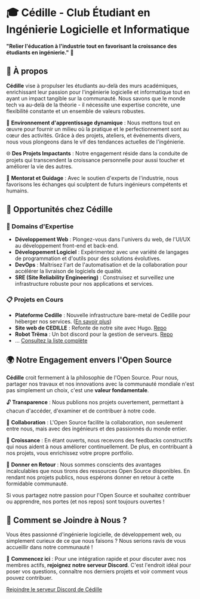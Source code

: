 # 🎓 Cédille - Club Étudiant en Ingénierie Logicielle et Informatique

**"Relier l'éducation à l'industrie tout en favorisant la croissance des étudiants en ingénierie."** 🌉

## 📌 À propos

**Cédille** vise à propulser les étudiants au-delà des murs académiques, enrichissant leur passion pour l'ingénierie logicielle et informatique tout en ayant un impact tangible sur la communauté. Nous savons que le monde tech va au-delà de la théorie - il nécessite une expertise concrète, une flexibilité constante et un ensemble de valeurs robustes.

🚀 **Environnement d'apprentissage dynamique** : Nous mettons tout en œuvre pour fournir un milieu où la pratique et le perfectionnement sont au cœur des activités. Grâce à des projets, ateliers, et événements divers, nous vous plongeons dans le vif des tendances actuelles de l'ingénierie.

🌐 **Des Projets Impactants** : Notre engagement réside dans la conduite de projets qui transcendent la croissance personnelle pour aussi toucher et améliorer la vie des autres.

🤝 **Mentorat et Guidage** : Avec le soutien d'experts de l'industrie, nous favorisons les échanges qui sculptent de futurs ingénieurs compétents et humains.

## 🚀 Opportunités chez Cédille

### 🧰 Domains d'Expertise

- **Développement Web** : Plongez-vous dans l'univers du web, de l'UI/UX au développement front-end et back-end.
- **Développement Logiciel** : Expérimentez avec une variété de langages de programmation et d'outils pour des solutions évolutives.
- **DevOps** : Maîtrisez l'art de l'automatisation et de la collaboration pour accélérer la livraison de logiciels de qualité.
- **SRE (Site Reliability Engineering)** : Construisez et surveillez une infrastructure robuste pour nos applications et services.

### 📋 Projets en Cours

- **Plateforme Cedille** : Nouvelle infrastructure bare-metal de Cedille pour héberger nos services. ([En savoir plus](https://github.com/ClubCedille/Plateforme-Cedille))
- **Site web de CEDILLE** : Refonte de notre site avec Hugo. [Repo](https://github.com/ClubCedille/cedille.etsmtl.ca)
- **Robot Trëma** : Un bot discord pour la gestion de serveurs. [Repo](https://github.com/ClubCedille/trema)
- ... [Consultez la liste complète](https://github.com/orgs/ClubCedille/repositories)

## 🌍 Notre Engagement envers l'Open Source

**Cédille** croit fermement à la philosophie de l'Open Source. Pour nous, partager nos travaux et nos innovations avec la communauté mondiale n'est pas simplement un choix, c'est une **valeur fondamentale**.

🔓 **Transparence** : Nous publions nos projets ouvertement, permettant à chacun d'accéder, d'examiner et de contribuer à notre code.

🔄 **Collaboration** : L'Open Source facilite la collaboration, non seulement entre nous, mais avec des ingénieurs et des passionnés du monde entier.

🌱 **Croissance** : En étant ouverts, nous recevons des feedbacks constructifs qui nous aident à nous améliorer continuellement. De plus, en contribuant à nos projets, vous enrichissez votre propre portfolio.

🎁 **Donner en Retour** : Nous sommes conscients des avantages incalculables que nous tirons des ressources Open Source disponibles. En rendant nos projets publics, nous espérons donner en retour à cette formidable communauté.

Si vous partagez notre passion pour l'Open Source et souhaitez contribuer ou apprendre, nos portes (et nos repos) sont toujours ouvertes !

## 🤔 Comment se Joindre à Nous ?

Vous êtes passionné d'ingénierie logicielle, de développement web, ou simplement curieux de ce que nous faisons ? Nous serions ravis de vous accueillir dans notre communauté !

🚀 **Commencez ici** : 
Pour une intégration rapide et pour discuter avec nos membres actifs, **rejoignez notre serveur Discord**. C'est l'endroit idéal pour poser vos questions, connaître nos derniers projets et voir comment vous pouvez contribuer.

[Rejoindre le serveur Discord de Cédille](https://discord.gg/RAhFnbs3)

